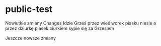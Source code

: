 # public-test

Nowiutkie zmiany
Changes
Idzie Grześ przez wieś
worek piasku niesie
a przez dziurkę
piasek ciurkiem
sypie się za Grzesiem

Jeszcze nowsze zmiany
